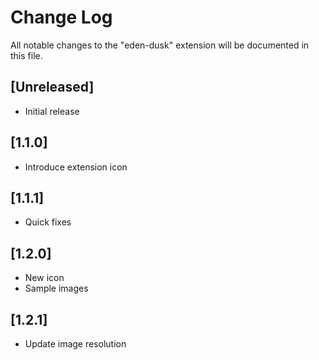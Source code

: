 # Change Log

All notable changes to the "eden-dusk" extension will be documented in this file.

## [Unreleased]

- Initial release

## [1.1.0]

- Introduce extension icon

## [1.1.1]

- Quick fixes

## [1.2.0]

- New icon
- Sample images

## [1.2.1]

- Update image resolution